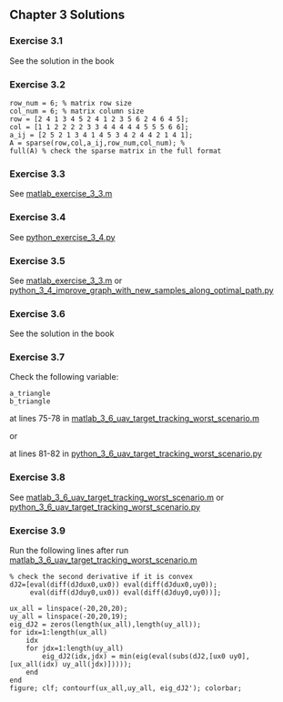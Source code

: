 ## Chapter 3 Solutions

### Exercise 3.1
See the solution in the book

### Exercise 3.2
```
row_num = 6; % matrix row size
col_num = 6; % matrix column size
row = [2 4 1 3 4 5 2 4 1 2 3 5 6 2 4 6 4 5];
col = [1 1 2 2 2 2 3 3 4 4 4 4 4 5 5 5 6 6];
a_ij = [2 5 2 1 3 4 1 4 5 3 4 2 4 4 2 1 4 1];
A = sparse(row,col,a_ij,row_num,col_num); %
full(A) % check the sparse matrix in the full format
```

### Exercise 3.3

See [matlab_exercise_3_3.m](../matlab/matlab_exercise_3_3.m)

### Exercise 3.4

See [python_exercise_3_4.py](../python/python_exercise_3_4.py)

### Exercise 3.5

See [matlab_exercise_3_3.m](../matlab/matlab_exercise_3_5.m) or [python_3_4_improve_graph_with_new_samples_along_optimal_path.py](../python/python_3_4_improve_graph_with_new_samples_along_optimal_path.py)

### Exercise 3.6
See the solution in the book

### Exercise 3.7

Check the following variable:
```
a_triangle 
b_triangle
```
at lines 75-78 in [matlab_3_6_uav_target_tracking_worst_scenario.m](../matlab/matlab_3_6_uav_target_tracking_worst_scenario.m)

or

at lines 81-82 in [python_3_6_uav_target_tracking_worst_scenario.py](../python/python_3_6_uav_target_tracking_worst_scenario.py)

### Exercise 3.8

See [matlab_3_6_uav_target_tracking_worst_scenario.m](../matlab/matlab_3_6_uav_target_tracking_worst_scenario.m) or [python_3_6_uav_target_tracking_worst_scenario.py](../python/python_3_6_uav_target_tracking_worst_scenario.py)

### Exercise 3.9

Run the following lines after run [matlab_3_6_uav_target_tracking_worst_scenario.m](../matlab/matlab_3_6_uav_target_tracking_worst_scenario.m) 
```
% check the second derivative if it is convex
dJ2=[eval(diff(dJdux0,ux0)) eval(diff(dJdux0,uy0)); 
     eval(diff(dJduy0,ux0)) eval(diff(dJduy0,uy0))];

ux_all = linspace(-20,20,20);
uy_all = linspace(-20,20,19); 
eig_dJ2 = zeros(length(ux_all),length(uy_all));
for idx=1:length(ux_all)
    idx
    for jdx=1:length(uy_all)
        eig_dJ2(idx,jdx) = min(eig(eval(subs(dJ2,[ux0 uy0],[ux_all(idx) uy_all(jdx)]))));
    end
end
figure; clf; contourf(ux_all,uy_all, eig_dJ2'); colorbar;
```

